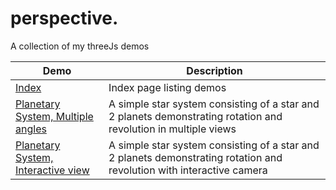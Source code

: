 # perspective.

A collection of my threeJs demos

| Demo  | Description |
| ------------- | ------------- |
| [Index](index.html)  | Index page listing demos  |
| [Planetary System, Multiple angles](views.html)  | A simple star system consisting of a star and 2 planets demonstrating rotation and revolution in multiple views  |
| [Planetary System, Interactive view](interactive.html)  | A simple star system consisting of a star and 2 planets demonstrating rotation and revolution with interactive camera  |